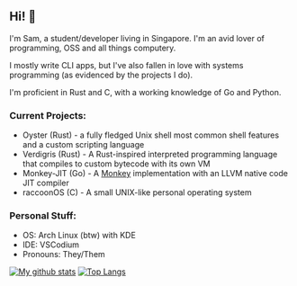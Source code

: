 ## Hi! 👋

I'm Sam, a student/developer living in Singapore. I'm an avid lover of programming, OSS and all things computery.

I mostly write CLI apps, but I've also fallen in love with systems programming (as evidenced by the projects I do).

I'm proficient in Rust and C, with a working knowledge of Go and Python.

### Current Projects:
- Oyster (Rust) - a fully fledged Unix shell most common shell features and a custom scripting language
- Verdigris (Rust) - A Rust-inspired interpreted programming language that compiles to custom bytecode with its own VM
- Monkey-JIT (Go) - A [Monkey](https://interpreterbook.com) implementation with an LLVM native code JIT compiler
- raccoonOS (C) - A small UNIX-like personal operating system

### Personal Stuff:
- OS: Arch Linux (btw) with KDE
- IDE: VSCodium
- Pronouns: They/Them

[![My github stats](https://github-readme-stats.vercel.app/api?username=cartoon-raccoon&show_icons=true&theme=onedark)](https://github.com/anuraghazra/github-readme-stats)
[![Top Langs](https://github-readme-stats.vercel.app/api/top-langs/?username=cartoon-raccoon&theme=onedark)](https://github.com/anuraghazra/github-readme-stats)
